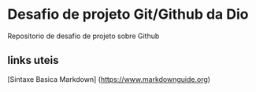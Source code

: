 # Desafio de projeto Git/Github da Dio
Repositorio de desafio de projeto sobre Github
## links uteis
[Sintaxe Basica Markdown] (https://www.markdownguide.org)
